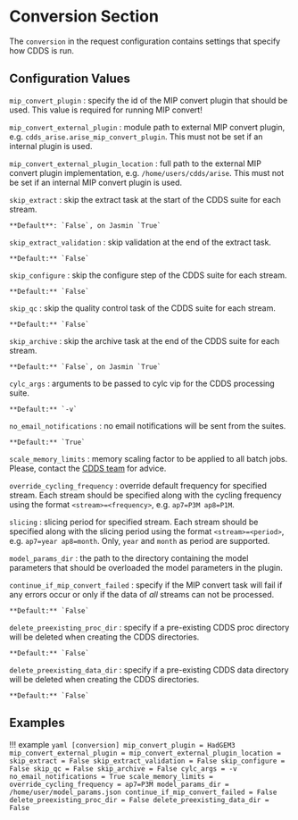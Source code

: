 # Conversion Section

The `conversion` in the request configuration contains settings that specify how CDDS is run.

## Configuration Values

`mip_convert_plugin`
:   specify the id of the MIP convert plugin that should be used. This value is required for running MIP convert!

`mip_convert_external_plugin`
:   module path to external MIP convert plugin, e.g. `cdds_arise.arise_mip_convert_plugin`. This must not be set if an internal plugin is used.

`mip_convert_external_plugin_location`
:   full path to the external MIP convert plugin implementation, e.g. `/home/users/cdds/arise`. This must not be set if an internal MIP convert plugin is used.

`skip_extract`
:   skip the extract task at the start of the CDDS suite for each stream.

    **Default**: `False`, on Jasmin `True`

`skip_extract_validation`
:   skip validation at the end of the extract task.

    **Default:** `False`

`skip_configure`
:   skip the configure step of the CDDS suite for each stream.

    **Default:** `False`

`skip_qc`
:   skip the quality control task of the CDDS suite for each stream.

    **Default:** `False`

`skip_archive`
:   skip the archive task at the end of the CDDS suite for each stream.

    **Default:** `False`, on Jasmin `True`

`cylc_args`
:   arguments to be passed to cylc vip for the CDDS processing suite.

    **Default:** `-v`

`no_email_notifications`
:   no email notifications will be sent from the suites.

    **Default:** `True`

`scale_memory_limits`
:   memory scaling factor to be applied to all batch jobs. Please, contact the [CDDS team](mailto:cdds@metoffice.gov.uk) 
    for advice.

`override_cycling_frequency`
:   override default frequency for specified stream. Each stream should be specified along with the cycling frequency 
    using the format `<stream>=<frequency>`, e.g. `ap7=P3M ap8=P1M`.

`slicing`
:   slicing period for specified stream. Each stream should be specified along with the slicing period using the format
    `<stream>=<period>`, e.g. `ap7=year ap8=month`. Only, `year` and `month` as period are supported.

`model_params_dir`
:   the path to the directory containing the model parameters that should be overloaded the model parameters in the plugin.

`continue_if_mip_convert_failed`
:   specify if the MIP convert task will fail if any errors occur or only if the data of *all* streams can not be processed.

    **Default:** `False`

`delete_preexisting_proc_dir`
:   specify if a pre-existing CDDS proc directory will be deleted when creating the CDDS directories.

    **Default:** `False`

`delete_preexisting_data_dir`
:   specify if a pre-existing CDDS data directory will be deleted when creating the CDDS directories.

    **Default:** `False`

## Examples

!!! example
    ```yaml
    [conversion]
    mip_convert_plugin = HadGEM3
    mip_convert_external_plugin =
    mip_convert_external_plugin_location =
    skip_extract = False
    skip_extract_validation = False
    skip_configure = False
    skip_qc = False
    skip_archive = False
    cylc_args = -v
    no_email_notifications = True
    scale_memory_limits = 
    override_cycling_frequency = ap7=P3M
    model_params_dir = /home/user/model_params.json
    continue_if_mip_convert_failed = False
    delete_preexisting_proc_dir = False
    delete_preexisting_data_dir = False
    ```
